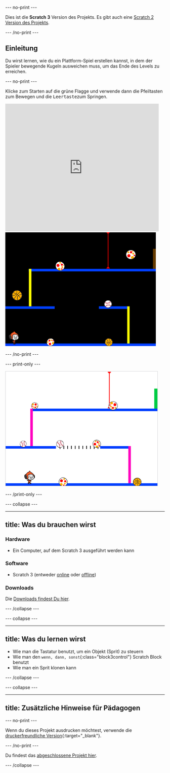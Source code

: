 \--- no-print \---

Dies ist die **Scratch 3** Version des Projekts. Es gibt auch eine [Scratch 2 Version des Projekts](https://projects.raspberrypi.org/en/projects/dodgeball-scratch2).

\--- /no-print \---

## Einleitung

Du wirst lernen, wie du ein Plattform-Spiel erstellen kannst, in dem der Spieler bewegende Kugeln ausweichen muss, um das Ende des Levels zu erreichen.

\--- no-print \---

Klicke zum Starten auf die grüne Flagge und verwende dann die Pfeiltasten zum Bewegen und die <kbd>Leertaste</kbd>zum Springen.

<div class="scratch-preview">
  <iframe allowtransparency="true" width="485" height="402" src="https://scratch.mit.edu/projects/embed/251809924/?autostart=false" frameborder="0" scrolling="no"></iframe>
  <img src="images/dodge-final.png">
</div>

\--- /no-print \---

\--- print-only \---

![dodgeball game being played](images/dodgeball-showcase.png)

\--- /print-only \---

\--- collapse \---

* * *

## title: Was du brauchen wirst

### Hardware

+ Ein Computer, auf dem Scratch 3 ausgeführt werden kann

### Software

+ Scratch 3 (entweder [online](https://scratch.mit.edu/projects/editor/) oder [offline](https://scratch.mit.edu/download/))

### Downloads

Die [Downloads findest Du hier](http://rpf.io/p/en/dodgeball-go).

\--- /collapse \---

\--- collapse \---

* * *

## title: Was du lernen wirst

+ Wie man die Tastatur benutzt, um ein Objekt (Sprit) zu steuern
+ Wie man den `wenn, dann, sonst`{:class="block3control"} Scratch Block benutzt
+ Wie man ein Sprit klonen kann

\--- /collapse \---

\--- collapse \---

* * *

## title: Zusätzliche Hinweise für Pädagogen

\--- no-print \---

Wenn du dieses Projekt ausdrucken möchtest, verwende die [druckerfreundliche Version](https://projects.raspberrypi.org/en/projects/dodgeball/print){:target="_blank"}.

\--- /no-print \---

Du findest das [abgeschlossene Projekt hier](http://rpf.io/p/en/dodgeball-get).

\--- /collapse \---